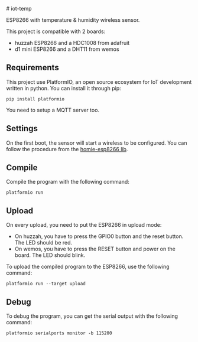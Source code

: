 # iot\-temp

ESP8266 with temperature & humidity wireless sensor.

This project is compatible with 2 boards:
- huzzah ESP8266 and a HDC1008 from adafruit
- d1 mini ESP8266 and a DHT11 from wemos

## Requirements

This project use PlatformIO, an open source ecosystem for IoT development
written in python. You can install it through pip:
```
pip install platformio
```

You need to setup a MQTT server too.

## Settings

On the first boot, the sensor will start a wireless to be configured.
You can follow the procedure from the [homie-esp8266 lib][homie-esp8266-doc-url].

## Compile

Compile the program with the following command:
```
platformio run
```

## Upload

On every upload, you need to put the ESP8266 in upload mode:
- On huzzah, you have to press the GPIO0 button and the reset button.
The LED should be red.
- On wemos, you have to press the RESET button and power on the board.
The LED should blink.

To upload the compiled program to the ESP8266, use the following command:
```
platformio run --target upload
```

## Debug

To debug the program, you can get the serial output with the following
command:
```
platformio serialports monitor -b 115200
```

[travis-img]: https://travis-ci.org/Damoun/iot-temp.svg
[travis-url]: https://travis-ci.org/Damoun/iot-temp/
[homie-esp8266-doc-url]: https://homie-esp8266.readme.io/docs/json-configuration-file
